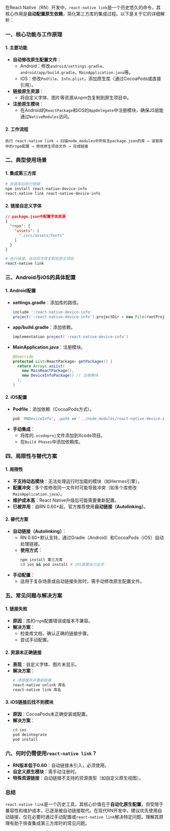 在React Native（RN）开发中，`react-native link`是一个历史悠久的命令，其核心作用是**自动配置原生依赖**，简化第三方库的集成过程。以下是关于它的详细解析：


### 一、核心功能与工作原理
#### 1. **主要功能**
- **自动修改原生配置文件**：  
  - Android：修改`android/settings.gradle`、`android/app/build.gradle`、`MainApplication.java`等。  
  - iOS：修改`Podfile`、`Info.plist`，添加原生库（通过CocoaPods或直接引用）。  
- **链接原生资源**：  
  - 将自定义字体、图片等资源从npm包复制到原生项目中。  
- **注册原生模块**：  
  - 在Android的`ReactPackage`和iOS的`AppDelegate`中注册模块，确保JS层能通过`NativeModules`访问。

#### 2. **工作流程**
```
执行 react-native link → 扫描node_modules中所有含package.json的库 → 读取库中的rnpm配置 → 修改原生项目文件 → 完成链接
```


### 二、典型使用场景
#### 1. **集成第三方库**
```bash
# 安装库后执行链接
npm install react-native-device-info
react-native link react-native-device-info
```

#### 2. **链接自定义字体**
```json
// package.json中配置字体资源
{
  "rnpm": {
    "assets": [
      "./src/assets/fonts"
    ]
  }
}
```
```bash
# 执行链接，自动将字体复制到原生项目
react-native link
```


### 三、Android与iOS的具体配置
#### 1. **Android配置**
- **settings.gradle**：添加库的路径。  
  ```groovy
  include ':react-native-device-info'
  project(':react-native-device-info').projectDir = new File(rootProject.projectDir, '../node_modules/react-native-device-info/android')
  ```
- **app/build.gradle**：添加依赖。  
  ```groovy
  implementation project(':react-native-device-info')
  ```
- **MainApplication.java**：注册模块。  
  ```java
  @Override
  protected List<ReactPackage> getPackages() {
    return Arrays.asList(
      new MainReactPackage(),
      new DeviceInfoPackage() // 注册模块
    );
  }
  ```

#### 2. **iOS配置**
- **Podfile**：添加依赖（CocoaPods方式）。  
  ```ruby
  pod 'RNDeviceInfo', :path => '../node_modules/react-native-device-info'
  ```
- **手动集成**：  
  - 将库的`.xcodeproj`文件添加到Xcode项目。  
  - 在`Build Phases`中添加依赖库。


### 四、局限性与替代方案
#### 1. **局限性**
- **不支持动态模块**：无法处理运行时加载的模块（如Hermes引擎）。  
- **配置冲突**：多个库修改同一文件时可能导致冲突（如多个库修改`MainApplication.java`）。  
- **维护成本高**：React Native升级后可能需要重新配置。  
- **已被弃用**：自RN 0.60+起，官方推荐使用**自动链接（Autolinking）**。

#### 2. **替代方案**
- **自动链接（Autolinking）**：  
  - RN 0.60+默认支持，通过Gradle（Android）和CocoaPods（iOS）自动处理链接。  
  - **使用方式**：  
    ```bash
    npm install 第三方库
    cd ios && pod install # iOS需要执行此步
    ```
- **手动配置**：  
  - 适用于复杂场景或自动链接失败时，需手动修改原生配置文件。


### 五、常见问题与解决方案
#### 1. **链接失败**
- **原因**：库的`rnpm`配置错误或版本不兼容。  
- **解决方案**：  
  - 检查库文档，确认正确的链接步骤。  
  - 尝试手动配置。

#### 2. **资源未正确链接**
- **表现**：自定义字体、图片未显示。  
- **解决方案**：  
  ```bash
  # 清除缓存并重新链接
  react-native unlink 库名
  react-native link 库名
  ```

#### 3. **iOS链接后找不到模块**
- **原因**：CocoaPods未正确安装或配置。  
- **解决方案**：  
  ```bash
  cd ios
  pod deintegrate
  pod install
  ```


### 六、何时仍需使用`react-native link`？
- **RN版本低于0.60**：自动链接未引入，必须使用。  
- **自定义原生模块**：需手动注册时。  
- **特殊资源链接**：自动链接不支持的资源类型（如自定义原生视图）。


### 总结
`react-native link`是一个历史工具，其核心价值在于**自动化原生配置**，但受限于兼容性和维护成本，已逐渐被自动链接取代。在现代RN开发中，建议优先使用自动链接，仅在必要时通过手动配置或`react-native link`解决特定问题。理解其原理有助于排查集成第三方库时的常见问题。